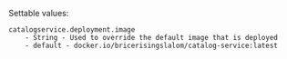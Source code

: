 Settable values:

    catalogservice.deployment.image
        - String - Used to override the default image that is deployed
        - default - docker.io/bricerisingslalom/catalog-service:latest
